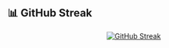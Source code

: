 ## 📊 GitHub Streak

<p align="center">
  <a href="https://git.io/streak-stats">
    <img src="https://github-readme-streak-stats.herokuapp.com?user=ThiruvarankanM&theme=radical&hide_border=true&border_radius=10&date_format=M%20j%5B%2C%20Y%5D&v=1" alt="GitHub Streak" />
  </a>
</p>
